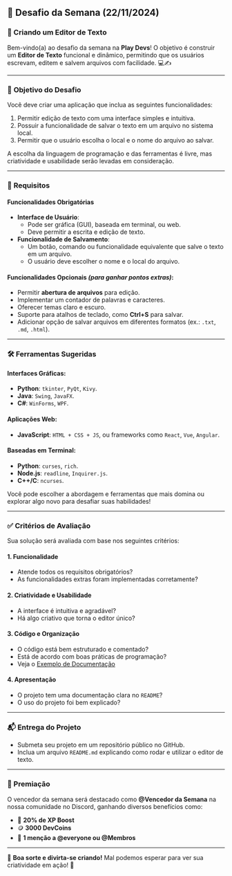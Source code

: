 ## 🎯 Desafio da Semana (22/11/2024)

### 📝 Criando um Editor de Texto

Bem-vindo(a) ao desafio da semana na **Play Devs**! O objetivo é construir um **Editor de Texto** funcional e dinâmico, permitindo que os usuários escrevam, editem e salvem arquivos com facilidade. 💻✍️

---

### 🎯 **Objetivo do Desafio**

Você deve criar uma aplicação que inclua as seguintes funcionalidades:
1. Permitir edição de texto com uma interface simples e intuitiva.
2. Possuir a funcionalidade de salvar o texto em um arquivo no sistema local.
3. Permitir que o usuário escolha o local e o nome do arquivo ao salvar.

A escolha da linguagem de programação e das ferramentas é livre, mas criatividade e usabilidade serão levadas em consideração.

---

### 🚀 **Requisitos**

#### **Funcionalidades Obrigatórias**
- **Interface de Usuário**:
  - Pode ser gráfica (GUI), baseada em terminal, ou web.
  - Deve permitir a escrita e edição de texto.
- **Funcionalidade de Salvamento**:
  - Um botão, comando ou funcionalidade equivalente que salve o texto em um arquivo.
  - O usuário deve escolher o nome e o local do arquivo.

#### **Funcionalidades Opcionais** *(para ganhar pontos extras)*:
- Permitir **abertura de arquivos** para edição.
- Implementar um contador de palavras e caracteres.
- Oferecer temas claro e escuro.
- Suporte para atalhos de teclado, como **Ctrl+S** para salvar.
- Adicionar opção de salvar arquivos em diferentes formatos (ex.: `.txt`, `.md`, `.html`).

---

### 🛠️ **Ferramentas Sugeridas**

#### **Interfaces Gráficas:**
- **Python**: `tkinter`, `PyQt`, `Kivy`.
- **Java**: `Swing`, `JavaFX`.
- **C#**: `WinForms`, `WPF`.

#### **Aplicações Web:**
- **JavaScript**: `HTML + CSS + JS`, ou frameworks como `React`, `Vue`, `Angular`.

#### **Baseadas em Terminal:**
- **Python**: `curses`, `rich`.
- **Node.js**: `readline`, `Inquirer.js`.
- **C++/C**: `ncurses`.

Você pode escolher a abordagem e ferramentas que mais domina ou explorar algo novo para desafiar suas habilidades!

---

### ✅ **Critérios de Avaliação**

Sua solução será avaliada com base nos seguintes critérios:

#### **1. Funcionalidade**
- Atende todos os requisitos obrigatórios?  
- As funcionalidades extras foram implementadas corretamente?

#### **2. Criatividade e Usabilidade**
- A interface é intuitiva e agradável?
- Há algo criativo que torna o editor único?

#### **3. Código e Organização**
- O código está bem estruturado e comentado?
- Está de acordo com boas práticas de programação?
- Veja o [Exemplo de Documentação](../DOC_EXAMPLE.md)

#### **4. Apresentação**
- O projeto tem uma documentação clara no `README`?
- O uso do projeto foi bem explicado?

---

### 📬 **Entrega do Projeto**

- Submeta seu projeto em um repositório público no GitHub.
- Inclua um arquivo `README.md` explicando como rodar e utilizar o editor de texto.

---

### 🌟 Premiação

O vencedor da semana será destacado como **@Vencedor da Semana** na nossa comunidade no Discord, ganhando diversos benefícios como:
- 🧪 **20% de XP Boost**
- 🪙 **3000 DevCoins**
- 📢 **1 menção a @everyone ou @Membros**

---

🎉 **Boa sorte e divirta-se criando!** Mal podemos esperar para ver sua criatividade em ação! 🚀
